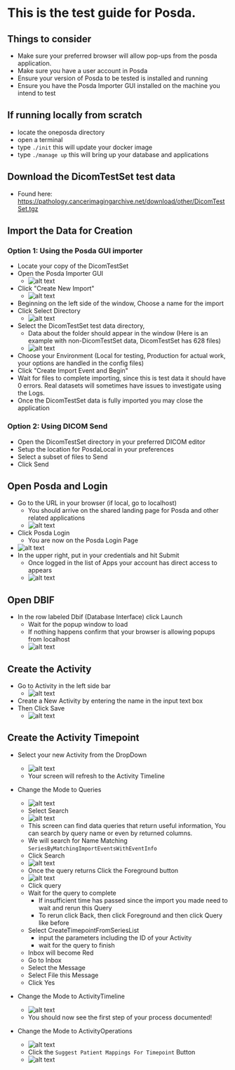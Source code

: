 # This is the test guide for Posda.

## Things to consider
* Make sure your preferred browser will allow pop-ups from the posda application.
* Make sure you have a user account in Posda
* Ensure your version of Posda to be tested is installed and running
* Ensure you have the Posda Importer GUI installed on the machine you intend to test

## If running locally from scratch
* locate the oneposda directory
* open a terminal
* type `./init` this will update your docker image
* type `./manage up` this will bring up your database and applications

## Download the DicomTestSet test data
* Found here: https://pathology.cancerimagingarchive.net/download/other/DicomTestSet.tgz

## Import the Data for Creation

### Option 1: Using the Posda GUI importer
* Locate your copy of the DicomTestSet
* Open the Posda Importer GUI
  * ![alt text](testing_docs_images/Importer1.png "Posda Importer GUI Start Screen")
* Click "Create New Import"
  * ![alt text](testing_docs_images/Importer2.png "Posda Importer New Import Screen")
* Beginning on the left side of the window, Choose a name for the import
* Click Select Directory
  * ![alt text](testing_docs_images/Importer3.png "Posda Importer Directory Selection")
* Select the DicomTestSet test data directory,
  * Data about the folder should appear in the window (Here is an example with non-DicomTestSet data, DicomTestSet has 628 files)
  * ![alt text](testing_docs_images/Importer4.png "Posda Importer Directory Info")
* Choose your Environment (Local for testing, Production for actual work, your options are handled in the config files)
* Click "Create Import Event and Begin"
* Wait for files to complete importing, since this is test data it should have 0 errors. Real datasets will sometimes have issues to investigate using the Logs.
* Once the DicomTestSet data is fully imported you may close the application

### Option 2: Using DICOM Send
* Open the DicomTestSet directory in your preferred DICOM editor
* Setup the location for PosdaLocal in your preferences
* Select a subset of files to Send
* Click Send

## Open Posda and Login
* Go to the URL in your browser (if local, go to localhost)
  * You should arrive on the shared landing page for Posda and other related applications
  * ![alt text](testing_docs_images/landing.png "Landing Page")
* Click Posda Login
  * You are now on the Posda Login Page
* ![alt text](testing_docs_images/login.png "Login Page")
* In the upper right, put in your credentials and hit Submit
  * Once logged in the list of Apps your account has direct access to appears
  * ![alt text](testing_docs_images/PosdaApps.png "Posda Apps")

## Open DBIF
* In the row labeled Dbif (Database Interface) click Launch
  * Wait for the popup window to load
  * If nothing happens confirm that your browser is allowing popups from localhost
  * ![alt text](testing_docs_images/DBIF.png "DBIF")

## Create the Activity
* Go to Activity in the left side bar
  * ![alt text](testing_docs_images/Activity.png "Activity")
* Create a New Activity by entering the name in the input text box
* Then Click Save
  * ![alt text](testing_docs_images/createAct.png "Create Activity")

## Create the Activity Timepoint
* Select your new Activity from the DropDown
  * ![alt text](testing_docs_images/selectAct.png "Select Activity")
  * Your screen will refresh to the  Activity Timeline
* Change the Mode to Queries
  * ![alt text](testing_docs_images/selectActOpt.png "Select ActivityOperations")
  * Select Search
  * ![alt text](testing_docs_images/searchRadio.png "Search Query")
  * This screen can find data queries that return useful information, You can search by query name or even by returned columns.
  * We will search for Name Matching `SeriesByMatchingImportEventsWithEventInfo`
  * Click Search
  * ![alt text](testing_docs_images/search.png "Search Query")
  * Once the query returns Click the Foreground button
  * ![alt text](testing_docs_images/foreground.png "Search Query")
  * Click query
  * Wait for the query to complete
    * If insufficient time has passed since the import you made need to wait and rerun this Query
    * To rerun click Back, then click Foreground and then click Query like before
  * Select CreateTimepointFromSeriesList
    * input the parameters including the ID of your Activity
    * wait for  the query to finish
  * Inbox will become Red
  * Go to Inbox
  * Select the Message
  * Select File this Message
  * Click Yes

* Change the Mode to ActivityTimeline
  * ![alt text](testing_docs_images/selectActOpt.png "Select ActivityOperations")
  * You should now see the first step of your process documented!

* Change the Mode to ActivityOperations
  * ![alt text](testing_docs_images/selectActOpt.png "Select ActivityOperations")
  * Click the `Suggest Patient Mappings For Timepoint` Button
  * ![alt text](testing_docs_images/suggestMap.png "Suggest Mappings")
